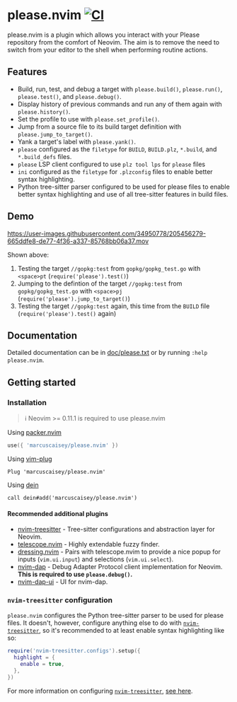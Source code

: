 # please.nvim [![CI](https://github.com/marcuscaisey/please.nvim/actions/workflows/ci.yaml/badge.svg)](https://github.com/marcuscaisey/please.nvim/actions/workflows/ci.yaml)
please.nvim is a plugin which allows you interact with your Please repository from the comfort of Neovim. The aim is to remove the need to switch from your editor to the shell when performing routine actions.

## Features
  * Build, run, test, and debug a target with `please.build()`, `please.run()`, `please.test()`, and
    `please.debug()`.
  * Display history of previous commands and run any of them again with `please.history()`.
  * Set the profile to use with `please.set_profile()`.
  * Jump from a source file to its build target definition with `please.jump_to_target()`.
  * Yank a target's label with `please.yank()`.
  * `please` configured as the `filetype` for `BUILD`, `BUILD.plz`, `*.build`, and `*.build_defs`
    files.
  * `please` LSP client configured to use `plz tool lps` for `please` files
  * `ini` configured as the `filetype` for `.plzconfig` files to enable better syntax highlighting.
  * Python tree-sitter parser configured to be used for please files to enable better syntax
    highlighting and use of all tree-sitter features in build files.

## Demo
https://user-images.githubusercontent.com/34950778/205456279-665ddfe8-de77-4f36-a337-85768bb06a37.mov

Shown above:
1. Testing the target `//gopkg:test` from `gopkg/gopkg_test.go` with `<space>pt` (`require('please').test()`)
2. Jumping to the defintion of the target `//gopkg:test` from `gopkg/gopkg_test.go` with `<space>pj` (`require('please').jump_to_target()`)
3. Testing the target `//gopkg:test` again, this time from the `BUILD` file (`require('please').test()` again)

## Documentation
Detailed documentation can be in [doc/please.txt](doc/please.txt) or by running `:help please.nvim`.

## Getting started
### Installation
> :information_source: Neovim >= 0.11.1 is required to use please.nvim

Using [packer.nvim](https://github.com/wbthomason/packer.nvim)
```lua
use({ 'marcuscaisey/please.nvim' })
```

Using [vim-plug](https://github.com/junegunn/vim-plug)
```viml
Plug 'marcuscaisey/please.nvim'
```

Using [dein](https://github.com/Shougo/dein.vim)
```viml
call dein#add('marcuscaisey/please.nvim')
```

#### Recommended additional plugins
- [nvim-treesitter](https://github.com/nvim-treesitter/nvim-treesitter) - Tree-sitter configurations
  and abstraction layer for Neovim.
- [telescope.nvim](https://github.com/nvim-telescope/telescope.nvim) - Highly extendable fuzzy
  finder.
- [dressing.nvim](https://github.com/stevearc/dressing.nvim) - Pairs with telescope.nvim to
  provide a nice popup for inputs (`vim.ui.input`) and selections (`vim.ui.select`).
- [nvim-dap](https://github.com/mfussenegger/nvim-dap) - Debug Adapter Protocol client
  implementation for Neovim. **This is required to use `please.debug()`.**
- [nvim-dap-ui](https://github.com/rcarriga/nvim-dap-ui) - UI for nvim-dap.

### `nvim-treesitter` configuration
`please.nvim` configures the Python tree-sitter parser to be used for please files. It doesn't,
however, configure anything else to do with
[`nvim-treesitter`](https://github.com/nvim-treesitter/nvim-treesitter), so it's recommended to at
least enable syntax highlighting like so:
```lua
require('nvim-treesitter.configs').setup({
  highlight = {
    enable = true,
  },
})
```

For more information on configuring [`nvim-treesitter`](https://github.com/nvim-treesitter/nvim-treesitter),
[see here](https://github.com/nvim-treesitter/nvim-treesitter#available-modules).
